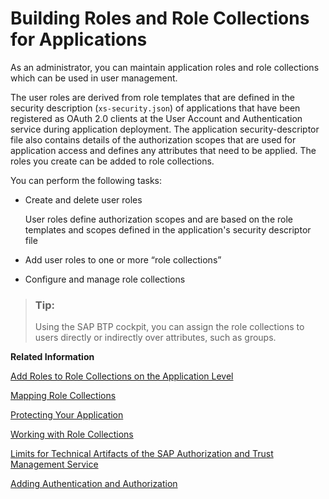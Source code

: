 <!-- loioeaa6a26291914b348e875a00b6beb729 -->

# Building Roles and Role Collections for Applications

As an administrator, you can maintain application roles and role collections which can be used in user management.

The user roles are derived from role templates that are defined in the security description \(`xs-security.json`\) of applications that have been registered as OAuth 2.0 clients at the User Account and Authentication service during application deployment. The application security-descriptor file also contains details of the authorization scopes that are used for application access and defines any attributes that need to be applied. The roles you create can be added to role collections.

You can perform the following tasks:

-   Create and delete user roles

    User roles define authorization scopes and are based on the role templates and scopes defined in the application's security descriptor file

-   Add user roles to one or more “role collections”
-   Configure and manage role collections

> ### Tip:  
> Using the SAP BTP cockpit, you can assign the role collections to users directly or indirectly over attributes, such as groups.

**Related Information**  


[Add Roles to Role Collections on the Application Level](add-roles-to-role-collections-on-the-application-level-7596a0b.md "Roles are used to define the type of access granted to an application.")

[Mapping Role Collections](mapping-role-collections-9e1bf57.md "You've arranged roles in role collections, and now want to assign or map these role collections to business users.")

[Protecting Your Application](../30-development/protecting-your-application-7c5c565.md "Developers create authorization information for business users in their environment; this information is deployed in an application and made available to administrators who complete the authorization setup and assign the authorizations to business users.")

[Working with Role Collections](working-with-role-collections-393ea0b.md "As an administrator, you group application roles in role collections. You then assign role collections to application users.")

[Limits for Technical Artifacts of the SAP Authorization and Trust Management Service](../60-security/limits-for-technical-artifacts-of-the-sap-authorization-and-trust-management-service-6d3ef52.md "To improve the resiliency of the SAP Authorization and Trust Management service, we have introduced limitations on technical artifacts of the service.")

[Adding Authentication and Authorization](../30-development/adding-authentication-and-authorization-419ae2e.md "Developers create authorization information for business users in their environment and deploy this information in an application. They make this available to administrators, who complete the authorization setup and assign the authorizations to business users.")

